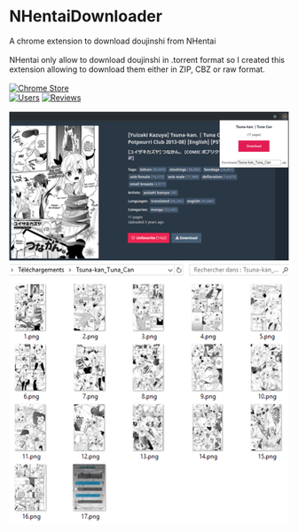 # NHentaiDownloader
A chrome extension to download doujinshi from NHentai<br/><br/>
NHentai only allow to download doujinshi in .torrent format so I created this extension allowing to download them either in ZIP, CBZ or raw format.<br/><br/>
[![Chrome Store](https://developer.chrome.com/webstore/images/ChromeWebStore_BadgeWBorder_v2_206x58.png)](https://chrome.google.com/webstore/detail/nhentai-downloader/dcpdhacgmnhbfaebkcagkakpcighmeol)<br/>
[![Users](https://img.shields.io/chrome-web-store/users/dcpdhacgmnhbfaebkcagkakpcighmeol.svg?style=flat)](https://chrome.google.com/webstore/detail/nhentai-downloader/dcpdhacgmnhbfaebkcagkakpcighmeol)
[![Reviews](https://img.shields.io/chrome-web-store/stars/dcpdhacgmnhbfaebkcagkakpcighmeol.svg?style=flat)](https://chrome.google.com/webstore/detail/nhentai-downloader/dcpdhacgmnhbfaebkcagkakpcighmeol)
<br/><br/>
![Overview](Preview/Overview.png)<br/>
![Folder](Preview/Folder.png)
